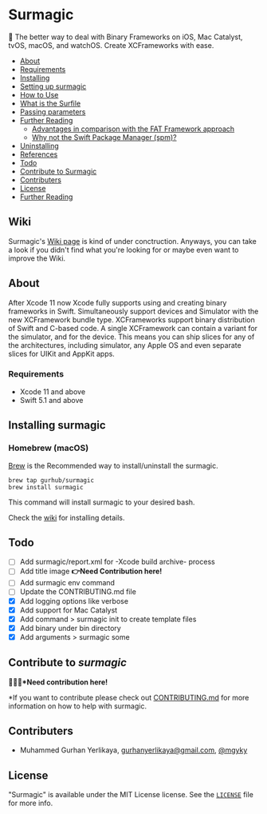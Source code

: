 # Surmagic

🚀 The better way to deal with Binary Frameworks on iOS, Mac Catalyst, tvOS, macOS, and watchOS. Create XCFrameworks with ease.

- [About](#about)
- [Requirements](#requirements)
- [Installing](#installing-surmagic)
- [Setting up surmagic](https://github.com/gurhub/surmagic/wiki/Setting-up)
- [How to Use](https://github.com/gurhub/surmagic/wiki/How-to-Use)
- [What is the Surfile](https://github.com/gurhub/surmagic/wiki/What-is-the-Surfile)
- [Passing parameters](#passing-parameters-to-surmagic-command-line-tools)
- [Further Reading](https://github.com/gurhub/surmagic/wiki/Further-Reading)
  - [Advantages in comparison with the FAT Framework approach](https://github.com/gurhub/surmagic/wiki/Further-Reading)
  - [Why not the Swift Package Manager (spm)?](https://github.com/gurhub/surmagic/wiki/Further-Reading)
- [Uninstalling](https://github.com/gurhub/surmagic/wiki/Uninstalling-surmagic)
- [References](https://github.com/gurhub/surmagic/wiki/References)
- [Todo](#todo)
- [Contribute to Surmagic](#contribute-to-surmagic)
- [Contributers](#contributers)
- [License](#license)
- [Further Reading](https://github.com/gurhub/surmagic/wiki/Further-Reading)


## Wiki

Surmagic's [Wiki page](https://github.com/gurhub/surmagic/wiki) is kind of under conctruction. Anyways, you can take a look if you didn't find what you're looking for or maybe even want to improve the Wiki.

## About

After Xcode 11 now Xcode fully supports using and creating binary frameworks in Swift. Simultaneously support devices and Simulator with the new XCFramework bundle type. XCFrameworks support binary distribution of Swift and C-based code. A single XCFramework can contain a variant for the simulator, and for the device. This means you can ship slices for any of the architectures, including simulator, any Apple OS and even separate slices for UIKit and AppKit apps.

### Requirements

- Xcode 11 and above
- Swift 5.1 and above

## Installing surmagic

### Homebrew (macOS)

[Brew](https://brew.sh) is the Recommended way to install/uninstall the surmagic.

```
brew tap gurhub/surmagic
brew install surmagic
```

This command will install surmagic to your desired bash.

Check the [wiki](https://github.com/gurhub/surmagic/wiki/Installing-surmagic) for installing details.

## Todo

- [ ] Add surmagic/report.xml for -Xcode build archive- process
- [ ] Add title image **👉Need Contribution here!**
- [ ] Add surmagic env command
- [ ] Update the CONTRIBUTING.md file
- [x] Add logging options like verbose
- [x] Add support for Mac Catalyst
- [x] Add command > surmagic init to create template files
- [x] Add binary under bin directory
- [x] Add arguments > surmagic some

## Contribute to _surmagic_

**🙋🏻‍♂️*Need contribution here!**

*If you want to contribute please check out [CONTRIBUTING.md](CONTRIBUTING.md) for more information on how to help with surmagic.

## Contributers

* Muhammed Gurhan Yerlikaya, [gurhanyerlikaya@gmail.com](mailto:gurhanyerlikaya@gmail.com), [@mgyky](https://twitter.com/mgyky)

## License

"Surmagic" is available under the MIT License license. See the [`LICENSE`](LICENSE) file for more info.
